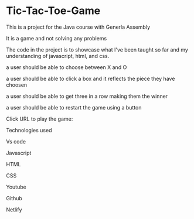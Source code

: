 # Tic-Tac-Toe-Game
This is a project for the Java course with Generla Assembly


It is a game and not solving any problems 


The code in the project is to showcase what I've been taught so far and my understanding of javascript, html, and css.


a user should be able to choose between X and O


a user should be able to click a box and it reflects the piece they have choosen 


a user should be able to get three in a row making them the winner 


a user should be able to restart the game using a button 


Click URL to play the game:


Technologies used 

Vs code

Javascript 

HTML

CSS

Youtube

Github

Netlify
